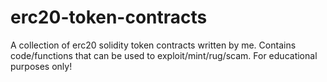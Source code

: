 # erc20-token-contracts
A collection of erc20 solidity token contracts written by me. Contains code/functions that can be used to exploit/mint/rug/scam. For educational purposes only!
